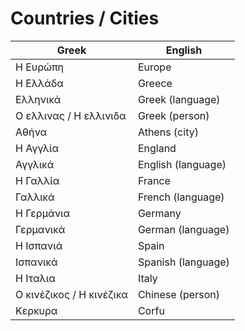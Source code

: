 # Countries / Cities

| Greek | English |
|--|--|
| Η Eυρώπη | Europe |
| Η Ελλάδα | Greece |
| Ελληνικά | Greek (language) |
| Ο ελλινας / Η ελλινιδα | Greek (person) |
| Αθήνα | Athens (city) |
| Η Αγγλία | England |
| Αγγλικά | English (language) |
| Η Γαλλία | France |
| Γαλλικά | French (language) |
| Η Γερμάνια | Germany |
| Γερμανικά | German (language) |
| Η Ισπανιά | Spain |
| Ισπανικά | Spanish (language) |
| Η Ιταλια | Italy |
| Ο κινέζικος / Η κινέζικα | Chinese (person) |
| Κερκυρα | Corfu |